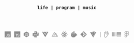 <br />
<h4 align="center">
  <samp>
    life |
    program |
    music
  </samp>
</h4>
<br />
<br />

<p align="center">
  <img height="21" src="/assets/skills.png" />
</p>


